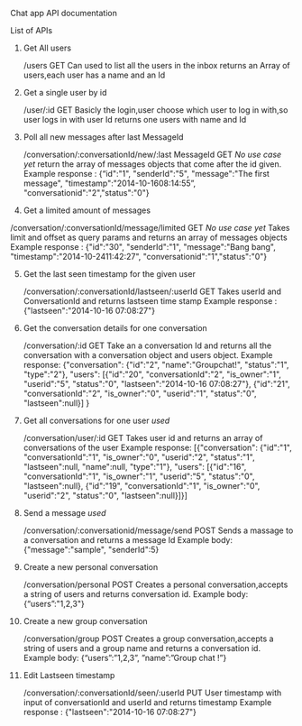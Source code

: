 Chat app API documentation 

List of APIs 

1. Get All users

    /users
    GET
    Can used to list all the users in the inbox
    returns an Array of users,each user has a name and an Id

2. Get a single user by id

    /user/:id
    GET
    Basicly the login,user choose which user to log in with,so user logs in with user Id
    returns one users with name and Id


3. Poll all new messages after last MessageId

   /conversation/:conversationId/new/:last MessageId
   GET
   *No use case yet*
    return the array of messages objects that come after the id given.
    Example response :
    {“id":"1",
    "senderId":"5",
    "message":"The first message",
    "timestamp":"2014-10-1608:14:55”,
    "conversationid":"2","status":"0"}

4. Get a limited amount of messages

  /conversation/:conversationId/message/limited
  GET
 *No use case yet*
  Takes limit and offset as query params and returns an array of messages objects
  Example response :
  {"id":"30",
  "senderId":"1",
  "message":"Bang bang",
  "timestamp":"2014-10-2411:42:27",
  "conversationid":"1","status":"0"}

5. Get the last seen timestamp for the given user

    /conversation/:conversationId/lastseen/:userId
    GET
    Takes userId and ConversationId and returns lastseen time stamp
    Example response :
    {"lastseen":"2014-10-16 07:08:27"}

6. Get the conversation details for one conversation 

    /conversation/:id
    GET
    Take an a conversation Id and returns all the conversation with a conversation object and users object.
    Example response: 
    {"conversation":
        {"id":"2",
        "name":"Groupchat!",
        "status":"1",
        "type":"2"},
    "users":
        [{"id":"20",
        "conversationId":"2",
        "is_owner":"1",
        "userid":"5",
        "status":"0",
        "lastseen":"2014-10-16 07:08:27"},
        {"id":"21",
        "conversationId":"2",
        "is_owner":"0",
        "userid":"1",
        "status":"0",
        "lastseen":null}]
    }
    
7. Get all conversations for one user *used*

    /conversation/user/:id
    GET
    Takes user id and returns an array of conversations of the user
    Example response: 
        [{"conversation":
            {"id":"1",
            "conversationId":"1",
            "is_owner":"0",
            "userid":"2",
            "status":"1",
            "lastseen":null,
            "name":null,
            "type":"1"},
        "users":
            [{"id":"16",
            "conversationId":"1",
            "is_owner":"1",
            "userid":"5",
            "status":"0",
            "lastseen":null},
            {"id":"19",
            "conversationId":"1",
            "is_owner":"0",
            "userid":"2",
            "status":"0",
            "lastseen":null}]}]

8. Send a message *used*

    /conversation/:conversationid/message/send
    POST
    Sends a massage to a conversation and returns a message Id
    Example body:
        {"message":"sample",
        "senderId":5}

9. Create a new personal conversation

    /conversation/personal
    POST
    Creates a personal conversation,accepts a string of users and returns conversation id.
    Example body:
        {“users”:"1,2,3"}

10. Create a new group conversation

    /conversation/group
    POST
    Creates a group conversation,accepts a string of users and a group name and returns a conversation id.
    Example body:
        {“users”:”1,2,3”,
        ”name”:”Group chat !”}


11. Edit Lastseen timestamp

    /conversation/:conversationId/seen/:userId
    PUT
    User timestamp with input of conversationId and userId and returns timestamp
    Example response :
        {"lastseen":"2014-10-16 07:08:27"}


    
            


